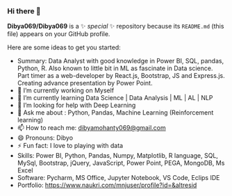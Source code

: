 ### Hi there 👋


**Dibya069/Dibya069** is a ✨ _special_ ✨ repository because its `README.md` (this file) appears on your GitHub profile.

Here are some ideas to get you started:
- Summary: Data Analyst with good knowledge in Power BI, SQL, pandas, Python, R. Also known to little bit in ML as fascinate in Data science. Part timer as a web-developer by React.js, Bootstrap, JS and Express.js. Creating advance presentation by Power Point.
- 🔭 I’m currently working on Myself
- 🌱 I’m currently learning Data Science | Data Analysis | ML | AL | NLP
- 🤔 I’m looking for help with Deep Learning
- 💬 Ask me about : Python, Pandas, Machine Learning (Reinforcement learning)
- 📫 How to reach me: dibyamohanty069@gmail.com
- 😄 Pronouns: Dibyo
- ⚡ Fun fact: I love to playing with data
- Skills: Power BI, Python, Pandas, Numpy, Matplotlib, R language, SQL, MySql, Bootstrap, jQuery, JavaScript, Power Point, PEGA, MongoDB, Ms Excel
- Software: Pycharm, MS Office, Jupyter Notebook, VS Code, Eclips IDE
- Portfolio: https://www.naukri.com/mnjuser/profile?id=&altresid
